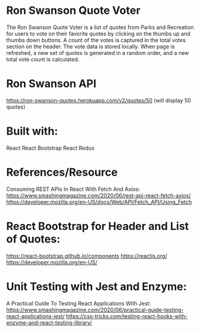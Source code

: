 # Ron Swanson Quote Voter<br>

The Ron Swanson Quote Voter is a list of quotes from Parks and Recreation for users to vote on their favorite quotes by clicking on the thumbs up and thumbs down buttons. A count of the votes is captured in the total votes section on the header. The vote data is stored locally. When page is refreshed, a new set of quotes is generated in a random order, and a new total vote count is calculated. 

# Ron Swanson API

https://ron-swanson-quotes.herokuapp.com/v2/quotes/50
(will display 50 quotes)

# Built with:
React 
React Bootstrap
React Redux
 
# References/Resource

Consuming REST APIs In React With Fetch And Axios:
https://www.smashingmagazine.com/2020/06/rest-api-react-fetch-axios/
https://developer.mozilla.org/en-US/docs/Web/API/Fetch_API/Using_Fetch

# React Bootstrap for Header and List of Quotes:

https://react-bootstrap.github.io/components
https://reactjs.org/
https://developer.mozilla.org/en-US/

# Unit Testing with Jest and Enzyme:

A Practical Guide To Testing React Applications With Jest:
https://www.smashingmagazine.com/2020/06/practical-guide-testing-react-applications-jest/
https://css-tricks.com/testing-react-hooks-with-enzyme-and-react-testing-library/




